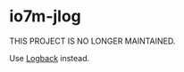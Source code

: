 io7m-jlog
==========

THIS PROJECT IS NO LONGER MAINTAINED.

Use [Logback](http://logback.qos.ch/) instead.

